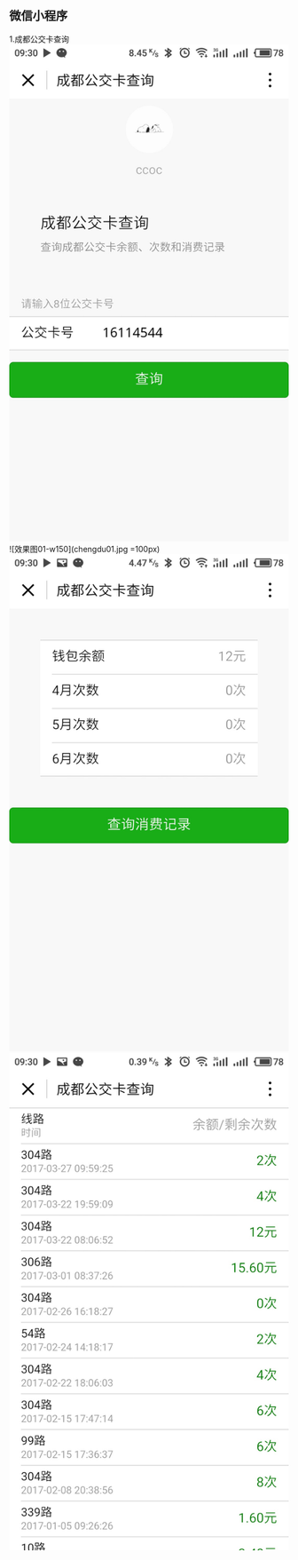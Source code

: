 ## 微信小程序
1.成都公交卡查询
<img src="chengdu01.jpg" weight="100px"/>
![效果图01-w150](chengdu01.jpg =100px)
![效果图02](chengdu02.jpg)
![效果图03](chengdu03.jpg)
